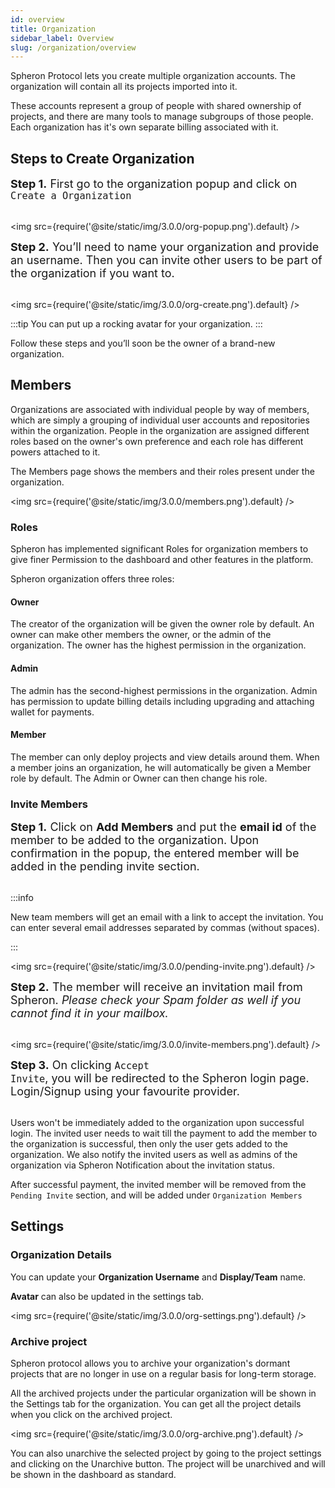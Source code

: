 ```yaml
---
id: overview
title: Organization
sidebar_label: Overview
slug: /organization/overview
---
```


Spheron Protocol lets you create multiple organization accounts. The organization will contain all its projects imported into it.

These accounts represent a group of people with shared ownership of projects, and there are many tools to manage subgroups of those people. Each organization has it's own separate billing associated with it.

## Steps to Create Organization

<font size="4"> <b>Step 1.</b> First go to the organization popup and click on <code>Create a Organization</code> </font> <br/><br/>

<img src={require('@site/static/img/3.0.0/org-popup.png').default} />

<font size="4"> <b>Step 2.</b> You’ll need to name your organization and provide an username. Then you can invite other users to be part of the organization if you want to. </font> <br/><br/>

<img src={require('@site/static/img/3.0.0/org-create.png').default} />

:::tip
You can put up a rocking avatar for your organization.
:::

Follow these steps and you’ll soon be the owner of a brand-new organization.

## Members

Organizations are associated with individual people by way of members, which are simply a grouping of individual user accounts and repositories within the organization. People in the organization are assigned different roles based on the owner's own preference and each role has different powers attached to it.

The Members page shows the members and their roles present under the organization.

<img src={require('@site/static/img/3.0.0/members.png').default} />

### Roles

Spheron has implemented significant Roles for organization members to give finer Permission to the dashboard and other features in the platform.

Spheron organization offers three roles:

#### Owner

The creator of the organization will be given the owner role by default. An owner can make other members the owner, or the admin of the organization. The owner has the highest permission in the organization.

#### Admin

The admin has the second-highest permissions in the organization. Admin has permission to update billing details including upgrading and attaching wallet for payments.

#### Member

The member can only deploy projects and view details around them. When a member joins an organization, he will automatically be given a Member role by default. The Admin or Owner can then change his role.

### Invite Members

<font size="4"> <b>Step 1.</b> Click on <b>Add Members</b> and put the <b>email id</b> of the member to be added to the organization. Upon confirmation in the popup, the entered member will be added in the pending invite section.</font> <br/><br/>

:::info

New team members will get an email with a link to accept the invitation. You can enter several email addresses separated by commas (without spaces).

:::

<img src={require('@site/static/img/3.0.0/pending-invite.png').default} />

<font size="4"> <b>Step 2.</b> The member will receive an invitation mail from Spheron. <i>Please check your Spam folder as well if you cannot find it in your mailbox.</i> </font> <br/><br/>

<img src={require('@site/static/img/3.0.0/invite-members.png').default} />

<font size="4"> <b>Step 3.</b> On clicking <code>Accept Invite</code>, you will be redirected to the Spheron login page. Login/Signup using your favourite provider. </font> <br/><br/>

Users won't be immediately added to the organization upon successful login. The invited user needs to wait till the payment to add the member to the organization is successful, then only the user gets added to the organization.
We also notify the invited users as well as admins of the organization via Spheron Notification about the invitation status.

After successful payment, the invited member will be removed from the `Pending Invite` section, and will be added under `Organization Members`

## Settings

### Organization Details

You can update your **Organization Username** and **Display/Team** name.

**Avatar** can also be updated in the settings tab.

<img src={require('@site/static/img/3.0.0/org-settings.png').default} />

### Archive project

Spheron protocol allows you to archive your organization's dormant projects that are no longer in use on a regular basis for long-term storage.

All the archived projects under the particular organization will be shown in the Settings tab for the organization. You can get all the project details when you click on the archived project.

<img src={require('@site/static/img/3.0.0/org-archive.png').default} />

You can also unarchive the selected project by going to the project settings and clicking on the Unarchive button. The project will be unarchived and will be shown in the dashboard as standard.
